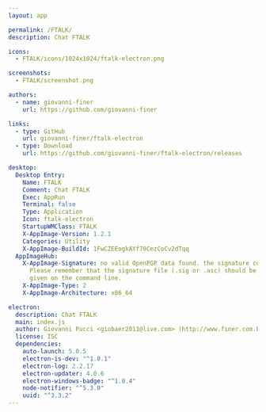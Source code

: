 ```yaml
---
layout: app

permalink: /FTALK/
description: Chat FTALK

icons:
  - FTALK/icons/1024x1024/ftalk-electron.png

screenshots:
  - FTALK/screenshot.png

authors:
  - name: giovanni-finer
    url: https://github.com/giovanni-finer

links:
  - type: GitHub
    url: giovanni-finer/ftalk-electron
  - type: Download
    url: https://github.com/giovanni-finer/ftalk-electron/releases

desktop:
  Desktop Entry:
    Name: FTALK
    Comment: Chat FTALK
    Exec: AppRun
    Terminal: false
    Type: Application
    Icon: ftalk-electron
    StartupWMClass: FTALK
    X-AppImage-Version: 1.2.1
    Categories: Utility
    X-AppImage-BuildId: 1FwCZEEogkAYf70CezCoCv2dTqq
  AppImageHub:
    X-AppImage-Signature: no valid OpenPGP data found. the signature could not be verified.
      Please remember that the signature file (.sig or .asc) should be the first file
      given on the command line.
    X-AppImage-Type: 2
    X-AppImage-Architecture: x86_64

electron:
  description: Chat FTALK
  main: index.js
  author: Giovanni Pucci <giobaer2011@live.com> (http://www.finer.com.br)
  license: ISC
  dependencies:
    auto-launch: 5.0.5
    electron-is-dev: "^1.0.1"
    electron-log: 2.2.17
    electron-updater: 4.0.6
    electron-windows-badge: "^1.0.4"
    node-notifier: "^5.3.0"
    uuid: "^3.3.2"
---
```


